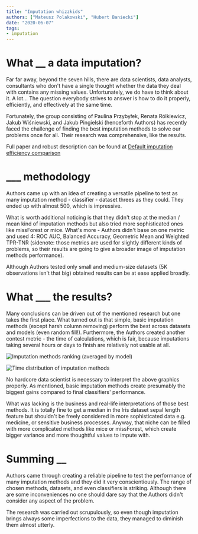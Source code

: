 ```yaml
---
title: "Imputation whizzkids"
authors: ["Mateusz Polakowski", "Hubert Baniecki"]
date: "2020-06-07"
tags:
- imputation
---
```


# What __ a data imputation?

Far far away, beyond the seven hills, there are data scientists, data analysts, consultants who don't have a single thought whether the data they deal with contains any missing values. Unfortunately, we do have to think about it. A lot... The question everybody strives to answer is how to do it properly, efficiently, and effectively at the same time.

Fortunately, the group consisting of Paulina Przybyłek, Renata Rólkiewicz, Jakub Wiśniewski, and Jakub Pingielski (henceforth Authors) has recently faced the challenge of finding the best imputation methods to solve our problems once for all. Their research was comprehensive, like the results.

Full paper and robust description can be found at [Default imputation efficiency comparison](https://mini-pw.github.io/2020L-WB-Book/default-imputation-efficiency-comparison.html)

# ___ methodology

Authors came up with an idea of creating a versatile pipeline to test as many imputation method - classifier - dataset threes as they could. They ended up with almost 500, which is impressive. 

What is worth additional noticing is that they didn't stop at the median / mean kind of imputation methods but also tried more sophisticated ones like missForest or mice. What's more - Authors didn't base on one metric and used 4: ROC AUC, Balanced Accuracy, Geometric Mean and Weighted TPR-TNR (sidenote: those metrics are used for slightly different kinds of problems, so their results are going to give a broader image of imputation methods performance).

Although Authors tested only small and medium-size datasets (5K observations isn't that big) obtained results can be at ease applied broadly.

# What ___ the results?

Many conclusions can be driven out of the mentioned research but one takes the first place. What turned out is that simple, basic imputation methods (except harsh column removing) perform the best across datasets and models (even random fill!). Furthermore, the Authors created another contest metric - the time of calculations, which is fair, because imputations taking several hours or days to finish are relatively not usable at all.

![Imputation methods ranking (averaged by model)](/2020L-WB-Blog/2020-06-07-Imputation-whizzkids/results.png)

![Time distribution of imputation methods](/2020L-WB-Blog/2020-06-07-Imputation-whizzkids/results_time.png)

No hardcore data scientist is necessary to interpret the above graphics properly. As mentioned, basic imputation methods create presumably the biggest gains compared to final classifiers' performance. 

What was lacking is the business and real-life interpretations of those best methods. It is totally fine to get a median in the Iris dataset sepal length feature but shouldn't be freely considered in more sophisticated data e.g. medicine, or sensitive business processes. Anyway, that niche can be filled with more complicated methods like mice or missForest, which create bigger variance and more thoughtful values to impute with.

# Summing __

Authors came through creating a reliable pipeline to test the performance of many imputation methods and they did it very conscientiously. The range of chosen methods, datasets, and even classifiers is striking. Although there are some inconveniences no one should dare say that the Authors didn't consider any aspect of the problem. 

The research was carried out scrupulously, so even though imputation brings always some imperfections to the data, they managed to diminish them almost utterly.




